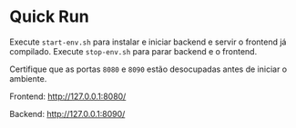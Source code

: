 # Quick Run

Execute `start-env.sh` para instalar e iniciar backend e servir o frontend já compilado.
Execute `stop-env.sh` para parar backend e o frontend.

Certifique que as portas `8080` e `8090` estão desocupadas antes de iniciar o ambiente.

Frontend:
http://127.0.0.1:8080/


Backend:
http://127.0.0.1:8090/
